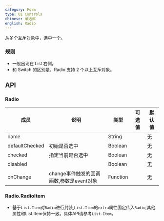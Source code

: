 ```yaml
---
category: Form
type: UI Controls
chinese: 单选框
english: Radio
---
```



从多个互斥对象中，选中一个。


### 规则
- 一般出现在 List 右侧。
- 和 Switch 的区别是，Radio 支持 2 个以上互斥对象。


## API

### Radio

| 成员        | 说明           | 类型       |  可选值        | 默认值       |
|------------|----------------|----------|----------|--------------|
| name    |         | String |   | 无  |
| defaultChecked |   初始是否选中   | Boolean |   | 无  |
| checked    |   指定当前是否选中  | Boolean |   | 无  |
| disabled      |         | Boolean | |  无  |
| onChange    | change事件触发的回调函数,参数是event对象 | Function | |   无  |

### Radio.RadioItem

* 基于`List.Item`对`Radio`进行封装,`List.Item`的`extra`属性固定传入`Radio`,其他属性和List.Item保持一致。具体API请参考`List.Item`。
